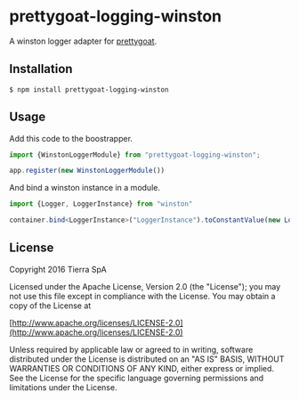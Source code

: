 # prettygoat-logging-winston
 A winston logger adapter for [prettygoat](https://github.com/tierratelematics/prettygoat).

## Installation

`
$ npm install prettygoat-logging-winston
`

## Usage
Add this code to the boostrapper.
```typescript
import {WinstonLoggerModule} from "prettygoat-logging-winston";

app.register(new WinstonLoggerModule())
```

And bind a winston instance in a module.

```typescript
import {Logger, LoggerInstance} from "winston"

container.bind<LoggerInstance>("LoggerInstance").toConstantValue(new Logger())
```

## License

Copyright 2016 Tierra SpA

Licensed under the Apache License, Version 2.0 (the "License");
you may not use this file except in compliance with the License.
You may obtain a copy of the License at

[http://www.apache.org/licenses/LICENSE-2.0](http://www.apache.org/licenses/LICENSE-2.0)

Unless required by applicable law or agreed to in writing, software
distributed under the License is distributed on an "AS IS" BASIS,
WITHOUT WARRANTIES OR CONDITIONS OF ANY KIND, either express or implied.
See the License for the specific language governing permissions and
limitations under the License.